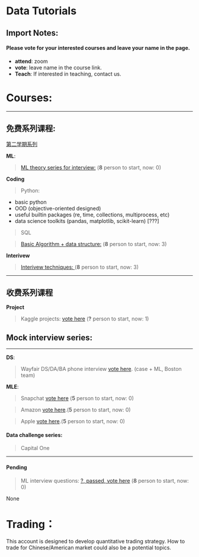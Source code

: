 # Data Tutorials

## Import Notes:
#### Please **vote** for your interested courses and leave your name in the page.

* **attend**: zoom
* **vote**: leave name in the course link.
* **Teach**: If interested in teaching, contact us.

# Courses: 
--------

## 免费系列课程:

[第二学期系列](https://github.com/Hexgram/tutorials/tree/master/2nd_semester)

**ML**:

> [ML theory series for interview:](https://github.com/Hexgram/tutorials/issues/1) (**8** person to start, now: 0)

**Coding**

>  Python: 
 - basic python 
 - OOD (objective-oriented designed)
 - useful builtin packages (re, time, collections, multiprocess, etc) 
 - data science toolkits (pandas, matplotlib, scikit-learn) [???]  

>  SQL

>  [Basic Algorithm + data structure:](https://github.com/Hexgram/tutorials/issues/2) (**8** person to start, now: 3)


**Interivew**

>  [Interivew techniques: ](https://github.com/Hexgram/tutorials/issues/3) (**8** person to start, now: 3)
-------
## 收费系列课程

**Project**

>  Kaggle projects: [vote here](https://github.com/Hexgram/tutorials/issues/8) (**?** person to start, now: 1)

## Mock interview series:
-----
**DS**:

>  Wayfair DS/DA/BA phone interview [vote here](). (case + ML, Boston team) 

**MLE**: 

> Snapchat [vote here]() (**5** person to start, now: 0)

>  Amazon [vote here](https://github.com/Hexgram/tutorials/issues/7).(**5** person to start, now: 0)

>  Apple [vote here](https://github.com/Hexgram/tutorials/issues/6).(**5** person to start, now: 0)



#### Data challenge series:
> Capital One

-----

#### Pending
>  ML interview questions: [?, passed, vote here](https://github.com/Hexgram/tutorials/issues/4) (**8** person to start, now: 0)


None


# Trading：

This account is designed to develop quantitative trading strategy. How to trade for Chinese/American market could also be a potential topics.

